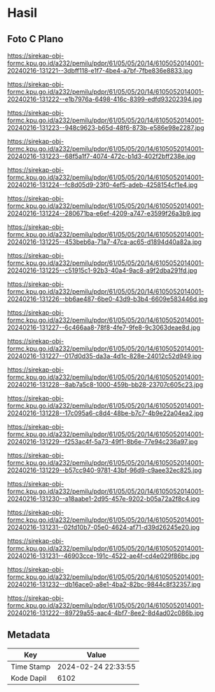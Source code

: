 # Hasil

## Foto C Plano

https://sirekap-obj-formc.kpu.go.id/a232/pemilu/pdpr/61/05/05/20/14/6105052014001-20240216-131221--3dbff118-e1f7-4be4-a7bf-7fbe836e8833.jpg

https://sirekap-obj-formc.kpu.go.id/a232/pemilu/pdpr/61/05/05/20/14/6105052014001-20240216-131222--e1b7976a-6498-416c-8399-edfd93202394.jpg

https://sirekap-obj-formc.kpu.go.id/a232/pemilu/pdpr/61/05/05/20/14/6105052014001-20240216-131223--948c9623-b65d-48f6-873b-e586e98e2287.jpg

https://sirekap-obj-formc.kpu.go.id/a232/pemilu/pdpr/61/05/05/20/14/6105052014001-20240216-131223--68f5a1f7-4074-472c-b1d3-402f2bff238e.jpg

https://sirekap-obj-formc.kpu.go.id/a232/pemilu/pdpr/61/05/05/20/14/6105052014001-20240216-131224--fc8d05d9-23f0-4ef5-adeb-4258154cf1e4.jpg

https://sirekap-obj-formc.kpu.go.id/a232/pemilu/pdpr/61/05/05/20/14/6105052014001-20240216-131224--280671ba-e6ef-4209-a747-e3599f26a3b9.jpg

https://sirekap-obj-formc.kpu.go.id/a232/pemilu/pdpr/61/05/05/20/14/6105052014001-20240216-131225--453beb6a-71a7-47ca-ac65-d1894d40a82a.jpg

https://sirekap-obj-formc.kpu.go.id/a232/pemilu/pdpr/61/05/05/20/14/6105052014001-20240216-131225--c51915c1-92b3-40a4-9ac8-a9f2dba291fd.jpg

https://sirekap-obj-formc.kpu.go.id/a232/pemilu/pdpr/61/05/05/20/14/6105052014001-20240216-131226--bb6ae487-6be0-43d9-b3b4-6609e583446d.jpg

https://sirekap-obj-formc.kpu.go.id/a232/pemilu/pdpr/61/05/05/20/14/6105052014001-20240216-131227--6c466aa8-78f8-4fe7-9fe8-9c3063deae8d.jpg

https://sirekap-obj-formc.kpu.go.id/a232/pemilu/pdpr/61/05/05/20/14/6105052014001-20240216-131227--017d0d35-da3a-4d1c-828e-24012c52d949.jpg

https://sirekap-obj-formc.kpu.go.id/a232/pemilu/pdpr/61/05/05/20/14/6105052014001-20240216-131228--8ab7a5c8-1000-459b-bb28-23707c605c23.jpg

https://sirekap-obj-formc.kpu.go.id/a232/pemilu/pdpr/61/05/05/20/14/6105052014001-20240216-131228--17c095a6-c8d4-48be-b7c7-4b9e22a04ea2.jpg

https://sirekap-obj-formc.kpu.go.id/a232/pemilu/pdpr/61/05/05/20/14/6105052014001-20240216-131229--f253ac4f-5a73-49f1-8b6e-77e94c236a97.jpg

https://sirekap-obj-formc.kpu.go.id/a232/pemilu/pdpr/61/05/05/20/14/6105052014001-20240216-131229--b57cc940-9781-43bf-96d9-c9aee32ec825.jpg

https://sirekap-obj-formc.kpu.go.id/a232/pemilu/pdpr/61/05/05/20/14/6105052014001-20240216-131230--a18aabe1-2d95-457e-9202-b05a72a2f8c4.jpg

https://sirekap-obj-formc.kpu.go.id/a232/pemilu/pdpr/61/05/05/20/14/6105052014001-20240216-131231--02fd10b7-05e0-4624-af71-d39d26245e20.jpg

https://sirekap-obj-formc.kpu.go.id/a232/pemilu/pdpr/61/05/05/20/14/6105052014001-20240216-131231--46903cce-191c-4522-ae4f-cd4e029f86bc.jpg

https://sirekap-obj-formc.kpu.go.id/a232/pemilu/pdpr/61/05/05/20/14/6105052014001-20240216-131232--db16ace0-a8e1-4ba2-82bc-9844c8f32357.jpg

https://sirekap-obj-formc.kpu.go.id/a232/pemilu/pdpr/61/05/05/20/14/6105052014001-20240216-131222--89729a55-aac4-4bf7-8ee2-8d4ad02c086b.jpg


## Metadata

| Key        | Value               |
| ---------- | ------------------- |
| Time Stamp | 2024-02-24 22:33:55 |
| Kode Dapil | 6102                |



